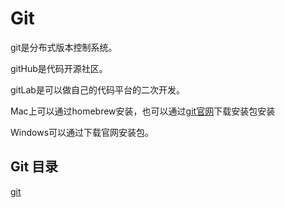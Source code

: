 # Git 
git是分布式版本控制系统。

gitHub是代码开源社区。

gitLab是可以做自己的代码平台的二次开发。

Mac上可以通过homebrew安装，也可以通过[git官网](https://git-scm.com)下载安装包安装

Windows可以通过下载官网安装包。

## Git 目录

[git](./../Git/Git.md)

